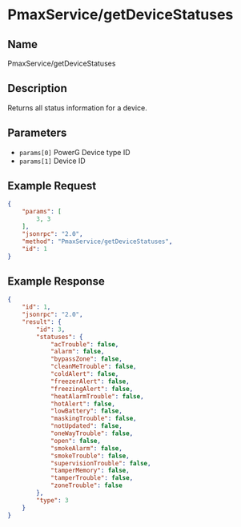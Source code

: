# PmaxService/getDeviceStatuses

## Name
PmaxService/getDeviceStatuses

## Description
Returns all status information for a device.

## Parameters
- `params[0]` PowerG Device type ID
- `params[1]` Device ID

## Example Request
```json
{
    "params": [
        3, 3
    ],
    "jsonrpc": "2.0",
    "method": "PmaxService/getDeviceStatuses",
    "id": 1
}
```

## Example Response
```json
{
    "id": 1,
    "jsonrpc": "2.0",
    "result": {
        "id": 3,
        "statuses": {
            "acTrouble": false,
            "alarm": false,
            "bypassZone": false,
            "cleanMeTrouble": false,
            "coldAlert": false,
            "freezerAlert": false,
            "freezingAlert": false,
            "heatAlarmTrouble": false,
            "hotAlert": false,
            "lowBattery": false,
            "maskingTrouble": false,
            "notUpdated": false,
            "oneWayTrouble": false,
            "open": false,
            "smokeAlarm": false,
            "smokeTrouble": false,
            "supervisionTrouble": false,
            "tamperMemory": false,
            "tamperTrouble": false,
            "zoneTrouble": false
        },
        "type": 3
    }
}
```